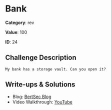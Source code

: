 # Bank
**Category**: rev

**Value**: 100

**ID**: 24

## Challenge Description
```
My bank has a storage vault. Can you open it?
```

## Write-ups & Solutions
- Blog: [BertSec Blog](https://bertsec.com)
- Video Walkthrough: [YouTube](https://www.youtube.com/@BertSec)
